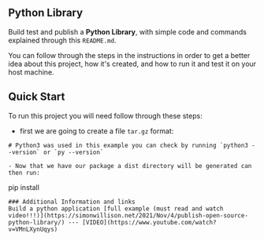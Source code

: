 ## Python Library
Build test and publish a **Python Library**, with simple code and commands explained through this `README.md`.

You can follow through the steps in the instructions in order to get a better idea about this project, how it's created, and how to run it and test it on your host machine.

## Quick Start
To run this project you will need follow through these steps:
- first we are going to create a file `tar.gz` format:
```
# Python3 was used in this example you can check by running `python3 --version` or `py --version`

- Now that we have our package a dist directory will be generated can then run:
```
pip install <path-to-package-file>
```
### Additional Information and links
Build a python application [full example (must read and watch video!!!)](https://simonwillison.net/2021/Nov/4/publish-open-source-python-library/) --- [VIDEO](https://www.youtube.com/watch?v=VMnLXynUqys)